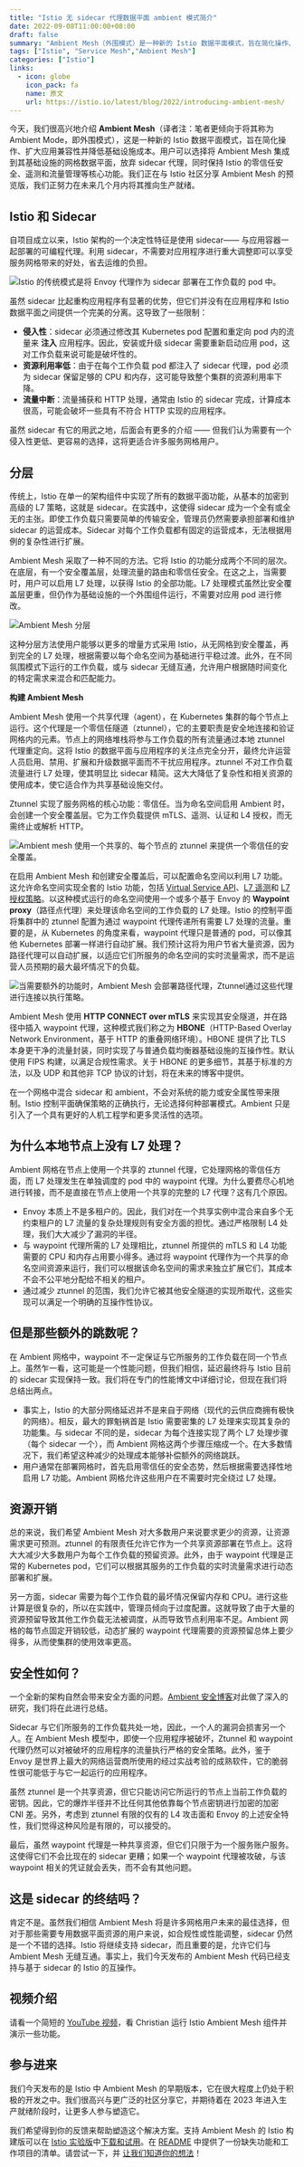 ```yaml
---
title: "Istio 无 sidecar 代理数据平面 ambient 模式简介"
date: 2022-09-08T11:00:00+08:00
draft: false
summary: "Ambient Mesh（外围模式）是一种新的 Istio 数据平面模式，旨在简化操作、扩大应用兼容性并降低基础设施成本。"
tags: ["Istio", "Service Mesh","Ambient Mesh"]
categories: ["Istio"]
links:
  - icon: globe
    icon_pack: fa
    name: 原文
    url: https://istio.io/latest/blog/2022/introducing-ambient-mesh/
---
```


今天，我们很高兴地介绍 **Ambient Mesh**（译者注：笔者更倾向于将其称为 Ambient Mode，即外围模式），这是一种新的 Istio 数据平面模式，旨在简化操作、扩大应用兼容性并降低基础设施成本。用户可以选择将 Ambient Mesh 集成到其基础设施的网格数据平面，放弃 sidecar 代理，同时保持 Istio 的零信任安全、遥测和流量管理等核心功能。我们正在与 Istio 社区分享 Ambient Mesh 的预览版，我们正努力在未来几个月内将其推向生产就绪。

## Istio 和 Sidecar

自项目成立以来，Istio 架构的一个决定性特征是使用 sidecar—— 与应用容器一起部署的可编程代理。利用 sidecar，不需要对应用程序进行重大调整即可以享受服务网格带来的好处，省去运维的负担。

![Istio 的传统模式是将 Envoy 代理作为 sidecar 部署在工作负载的 pod 中。](e6c9d24ely1h5yyo2mg1bj21wj0u0gp0.jpg)

虽然 sidecar 比起重构应用程序有显著的优势，但它们并没有在应用程序和 Istio 数据平面之间提供一个完美的分离。这导致了一些限制：

- **侵入性**：sidecar 必须通过修改其 Kubernetes pod 配置和重定向 pod 内的流量来 **注入** 应用程序。因此，安装或升级 sidecar 需要重新启动应用 pod，这对工作负载来说可能是破坏性的。
- **资源利用率低**：由于在每个工作负载 pod 都注入了 sidecar 代理，pod 必须为 sidecar 保留足够的 CPU 和内存，这可能导致整个集群的资源利用率下降。
- **流量中断**：流量捕获和 HTTP 处理，通常由 Istio 的 sidecar 完成，计算成本很高，可能会破坏一些具有不符合 HTTP 实现的应用程序。

虽然 sidecar 有它的用武之地，后面会有更多的介绍 —— 但我们认为需要有一个侵入性更低、更容易的选择，这将更适合许多服务网格用户。

## 分层

传统上，Istio 在单一的架构组件中实现了所有的数据平面功能，从基本的加密到高级的 L7 策略，这就是 sidecar。在实践中，这使得 sidecar 成为一个全有或全无的主张。即使工作负载只需要简单的传输安全，管理员仍然需要承担部署和维护 sidecar 的运营成本。Sidecar 对每个工作负载都有固定的运营成本，无法根据用例的复杂性进行扩展。

Ambient Mesh 采取了一种不同的方法。它将 Istio 的功能分成两个不同的层次。在底层，有一个安全覆盖层，处理流量的路由和零信任安全。在这之上，当需要时，用户可以启用 L7 处理，以获得 Istio 的全部功能。L7 处理模式虽然比安全覆盖层更重，但仍作为基础设施的一个外围组件运行，不需要对应用 pod 进行修改。

![Ambient Mesh 分层](ambient-mesh-layers.svg)

这种分层方法使用户能够以更多的增量方式采用 Istio，从无网格到安全覆盖，再到完全的 L7 处理，根据需要以每个命名空间为基础进行平稳过渡。此外，在不同氛围模式下运行的工作负载，或与 sidecar 无缝互通，允许用户根据随时间变化的特定需求来混合和匹配能力。

**构建 Ambient Mesh**

Ambient Mesh 使用一个共享代理（agent），在 Kubernetes 集群的每个节点上运行。这个代理是一个零信任隧道（ztunnel），它的主要职责是安全地连接和验证网格内的元素。节点上的网络堆栈将参与工作负载的所有流量通过本地 ztunnel 代理重定向。这将 Istio 的数据平面与应用程序的关注点完全分开，最终允许运营人员启用、禁用、扩展和升级数据平面而不干扰应用程序。ztunnel 不对工作负载流量进行 L7 处理，使其明显比 sidecar 精简。这大大降低了复杂性和相关资源的使用成本，使它适合作为共享基础设施交付。

Ztunnel 实现了服务网格的核心功能：零信任。当为命名空间启用 Ambient 时，会创建一个安全覆盖层。它为工作负载提供 mTLS、遥测、认证和 L4 授权，而无需终止或解析 HTTP。

![Ambient mesh 使用一个共享的、每个节点的 ztunnel 来提供一个零信任的安全覆盖。](e6c9d24ely1h5z19731yhj21wj0u040v.jpg)

在启用 Ambient Mesh 和创建安全覆盖后，可以配置命名空间以利用 L7 功能。这允许命名空间实现全套的 Istio 功能，包括 [Virtual Service API](https://istio.io/latest/docs/reference/config/networking/virtual-service/)、[L7 遥测](https://istio.io/latest/docs/reference/config/telemetry/)和 [L7 授权策略](https://istio.io/latest/docs/reference/config/security/authorization-policy/)。以这种模式运行的命名空间使用一个或多个基于 Envoy 的 **Waypoint proxy**（路径点代理）来处理该命名空间的工作负载的 L7 处理。Istio 的控制平面将集群中的 ztunnel 配置为通过 waypoint 代理传递所有需要 L7 处理的流量。重要的是，从 Kubernetes 的角度来看，waypoint 代理只是普通的 pod，可以像其他 Kubernetes 部署一样进行自动扩展。我们预计这将为用户节省大量资源，因为路径代理可以自动扩展，以适应它们所服务的命名空间的实时流量需求，而不是运营人员预期的最大最坏情况下的负载。

![当需要额外的功能时，Ambient Mesh 会部署路径代理，Ztunnel通过这些代理进行连接以执行策略。](e6c9d24ely1h5yzsd8vv8j21wj0u00vx.jpg)

Ambient Mesh 使用 **HTTP CONNECT over mTLS** 来实现其安全隧道，并在路径中插入 waypoint 代理，这种模式我们称之为 **HBONE**（HTTP-Based Overlay Network Environment，基于 HTTP 的重叠网络环境）。HBONE 提供了比 TLS 本身更干净的流量封装，同时实现了与普通负载均衡器基础设施的互操作性。默认使用 FIPS 构建，以满足合规性需求。关于 HBONE 的更多细节，其基于标准的方法，以及 UDP 和其他非 TCP 协议的计划，将在未来的博客中提供。

在一个网格中混合 sidecar 和 ambient，不会对系统的能力或安全属性带来限制。Istio 控制平面确保策略的正确执行，无论选择何种部署模式。Ambient 只是引入了一个具有更好的人机工程学和更多灵活性的选项。

## 为什么本地节点上没有 L7 处理？

Ambient 网格在节点上使用一个共享的 ztunnel 代理，它处理网格的零信任方面，而 L7 处理发生在单独调度的 pod 中的 waypoint 代理。为什么要费尽心机地进行转接，而不是直接在节点上使用一个共享的完整的 L7 代理？这有几个原因。

- Envoy 本质上不是多租户的。因此，我们对在一个共享实例中混合来自多个无约束租户的 L7 流量的复杂处理规则有安全方面的担忧。通过严格限制 L4 处理，我们大大减少了漏洞的半径。
- 与 waypoint 代理所需的 L7 处理相比，ztunnel 所提供的 mTLS 和 L4 功能需要的 CPU 和内存占用要小得多。通过将 waypoint 代理作为一个共享的命名空间资源来运行，我们可以根据该命名空间的需求来独立扩展它们，其成本不会不公平地分配给不相关的租户。
- 通过减少 ztunnel 的范围，我们允许它被其他安全隧道的实现所取代，这些实现可以满足一个明确的互操作性协议。

## 但是那些额外的跳数呢？

在 Ambient 网格中，waypoint 不一定保证与它所服务的工作负载在同一个节点上。虽然乍一看，这可能是一个性能问题，但我们相信，延迟最终将与 Istio 目前的 sidecar 实现保持一致。我们将在专门的性能博文中详细讨论，但现在我们将总结出两点。

- 事实上，Istio 的大部分网络延迟并不是来自于网络（现代的云供应商拥有极快的网络）。相反，最大的罪魁祸首是 Istio 需要密集的 L7 处理来实现其复杂的功能集。与 sidecar 不同的是，sidecar 为每个连接实现了两个 L7 处理步骤（每个 sidecar 一个），而 Ambient 网格这两个步骤压缩成一个。在大多数情况下，我们希望这种减少的处理成本能够补偿额外的网络跳跃。
- 用户通常在部署网格时，首先启用零信任的安全态势，然后根据需要选择性地启用 L7 功能。Ambient 网格允许这些用户在不需要时完全绕过 L7 处理。

## 资源开销

总的来说，我们希望 Ambient Mesh 对大多数用户来说要求更少的资源，让资源需求更可预测。ztunnel 的有限责任允许它作为一个共享资源部署在节点上。这将大大减少大多数用户为每个工作负载的预留资源。此外，由于 waypoint 代理是正常的 Kubernetes pod，它们可以根据其服务的工作负载的实时流量需求进行动态部署和扩展。

另一方面，sidecar 需要为每个工作负载的最坏情况保留内存和 CPU。进行这些计算是很复杂的，所以在实践中，管理员倾向于过度配置。这就导致了由于大量的资源预留导致其他工作负载无法被调度，从而导致节点利用率不足。Ambient 网格的每节点固定开销较低，动态扩展的 waypoint 代理需要的资源预留总体上要少得多，从而使集群的使用效率更高。

## 安全性如何？

一个全新的架构自然会带来安全方面的问题。[Ambient 安全博客](https://istio.io/latest/blog/2022/ambient-security/)对此做了深入的研究，我们将在此进行总结。

Sidecar 与它们所服务的工作负载共处一地，因此，一个人的漏洞会损害另一个人。在 Ambient Mesh 模型中，即使一个应用程序被破坏，Ztunnel 和 waypoint 代理仍然可以对被破坏的应用程序的流量执行严格的安全策略。此外，鉴于 Envoy 是世界上最大的网络运营商所使用的经过实战考验的成熟软件，它的脆弱性很可能低于与它一起运行的应用程序。

虽然 ztunnel 是一个共享资源，但它只能访问它所运行的节点上当前工作负载的密钥。因此，它的爆炸半径并不比任何其他依靠每个节点密钥进行加密的加密 CNI 差。另外，考虑到 ztunnel 有限的仅有的 L4 攻击面和 Envoy 的上述安全特性，我们觉得这种风险是有限的，可以接受的。

最后，虽然 waypoint 代理是一种共享资源，但它们只限于为一个服务账户服务。这使得它们不会比现在的 sidecar 更糟；如果一个 waypoint 代理被攻破，与该 waypoint 相关的凭证就会丢失，而不会有其他问题。

## 这是 sidecar 的终结吗？

肯定不是。虽然我们相信 Ambient Mesh 将是许多网格用户未来的最佳选择，但对于那些需要专用数据平面资源的用户来说，如合规性或性能调整，sidecar 仍然是一个不错的选择。Istio 将继续支持 sidecar，而且重要的是，允许它们与 Ambient Mesh 无缝互通。事实上，我们今天发布的 Ambient Mesh 代码已经支持与基于 sidecar 的 Istio 的互操作。

## 视频介绍

请看一个简短的 [YouTube 视频](https://youtu.be/nupRBh9Iypo)，看 Christian 运行 Istio Ambient Mesh 组件并演示一些功能。

## 参与进来

我们今天发布的是 Istio 中 Ambient Mesh 的早期版本，它在很大程度上仍处于积极的开发之中。我们很高兴与更广泛的社区分享它，并期待着在 2023 年进入生产就绪阶段时，让更多人参与塑造它。

我们希望得到你的反馈来帮助塑造这个解决方案。支持 Ambient Mesh 的 Istio 构建版可以在 [Istio 实验版](https://github.com/istio/istio/tree/experimental-ambient)中[下载和试用](https://istio.io/latest/blog/2022/get-started-ambient/)。在 [README](https://github.com/istio/istio/blob/experimental-ambient/README.md) 中提供了一份缺失功能和工作项目的清单。请尝试一下，并 [让我们知道你的想法](https://slack.istio.io/)！